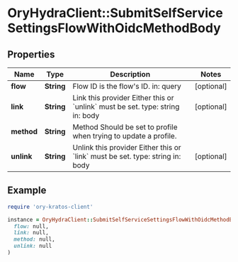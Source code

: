 # OryHydraClient::SubmitSelfServiceSettingsFlowWithOidcMethodBody

## Properties

| Name | Type | Description | Notes |
| ---- | ---- | ----------- | ----- |
| **flow** | **String** | Flow ID is the flow&#39;s ID.  in: query | [optional] |
| **link** | **String** | Link this provider  Either this or &#x60;unlink&#x60; must be set.  type: string in: body | [optional] |
| **method** | **String** | Method  Should be set to profile when trying to update a profile. |  |
| **unlink** | **String** | Unlink this provider  Either this or &#x60;link&#x60; must be set.  type: string in: body | [optional] |

## Example

```ruby
require 'ory-kratos-client'

instance = OryHydraClient::SubmitSelfServiceSettingsFlowWithOidcMethodBody.new(
  flow: null,
  link: null,
  method: null,
  unlink: null
)
```


